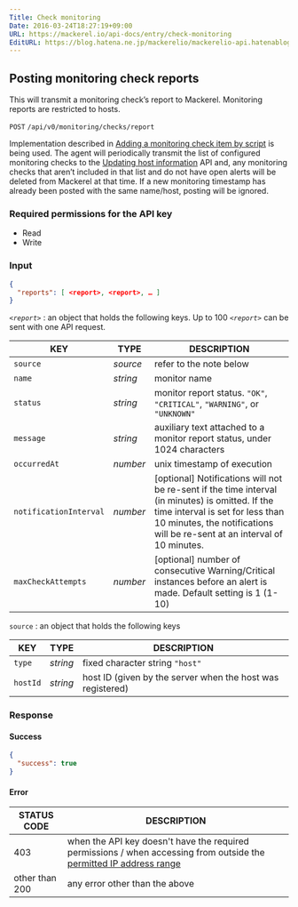 ```yaml
---
Title: Check monitoring
Date: 2016-03-24T18:27:19+09:00
URL: https://mackerel.io/api-docs/entry/check-monitoring
EditURL: https://blog.hatena.ne.jp/mackerelio/mackerelio-api.hatenablog.mackerel.io/atom/entry/10328537792368374608
---
```


<h2 id="post">Posting monitoring check reports</h2>

This will transmit a monitoring check’s report to Mackerel. Monitoring reports are restricted to hosts.

<p class="type-post">
  <code>POST</code>
  <code>/api/v0/monitoring/checks/report</code>
</p>

Implementation described in [Adding a monitoring check item by script](https://mackerel.io/docs/entry/custom-checks) is being used. The agent will periodically transmit the list of configured monitoring checks to the [Updating host information](/api-docs/entry/hosts#update-information) API and, any monitoring checks that aren’t included in that list and do not have open alerts will be deleted from Mackerel at that time.
If a new monitoring timestamp has already been posted with the same name/host, posting will be ignored.


### Required permissions for the API key

<ul class="api-key">
  <li class="label-read">Read</li>
  <li class="label-write">Write</li>
</ul>

### Input

```json
{
  "reports": [ <report>, <report>, … ]
}
```

<i>`<report>`</i> : an object that holds the following keys. Up to 100 <i>`<report>`</i> can be sent with one API request.

| KEY          | TYPE     | DESCRIPTION                      |
| ------------ | -------- | -------------------------------- |
| `source`     | *source* | refer to the note below          |
| `name`       | *string* | monitor name                     |
| `status`     | *string* | monitor report status. `"OK"`, `"CRITICAL"`, `"WARNING"`, or `"UNKNOWN"`  |
| `message`    | *string* | auxiliary text attached to a monitor report status, under 1024 characters |
| `occurredAt` | *number* | unix timestamp of execution |
| `notificationInterval` | *number* | [optional] Notifications will not be re-sent if the time interval (in minutes) is omitted. If the time interval is set for less than 10 minutes, the notifications will be re-sent at an interval of 10 minutes. |
| `maxCheckAttempts` | *number* | [optional] number of consecutive Warning/Critical instances before an alert is made. Default setting is 1 (1-10) |


`source` : an object that holds the following keys

| KEY          | TYPE     | DESCRIPTION                      |
| ------------ | -------- | -------------------------------- |
| `type`       | *string* | fixed character string `"host"`                     |
| `hostId`     | *string* | host ID (given by the server when the host was registered) |

### Response

#### Success

```json
{
  "success": true
}
```

#### Error

<table class="default api-error-table">
  <thead>
    <tr>
      <th class="status-code">STATUS CODE</th>
      <th class="description">DESCRIPTION</th>
    </tr>
  </thead>
  <tbody>
    <tr>
      <td>403</td>
      <td>when the API key doesn't have the required permissions / when accessing from outside the <a href="https://mackerel.io/docs/entry/faq/organization/ip-restriction" target="_blank">permitted IP address range</a></td>
    </tr>
    <tr>
      <td>other than 200</td>
      <td>any error other than the above</td>
    </tr>
  </tbody>
</table>
